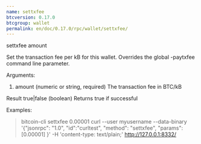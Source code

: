 ```yaml
---
name: settxfee
btcversion: 0.17.0
btcgroup: wallet
permalink: en/doc/0.17.0/rpc/wallet/settxfee/
---
```


settxfee amount

Set the transaction fee per kB for this wallet. Overrides the global -paytxfee command line parameter.

Arguments:
1. amount         (numeric or string, required) The transaction fee in BTC/kB

Result
true|false        (boolean) Returns true if successful

Examples:
> bitcoin-cli settxfee 0.00001
> curl --user myusername --data-binary '{"jsonrpc": "1.0", "id":"curltest", "method": "settxfee", "params": [0.00001] }' -H 'content-type: text/plain;' http://127.0.0.1:8332/


